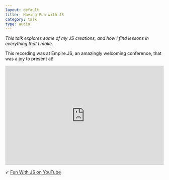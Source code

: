 ```yaml
---
layout: default
title:  Having Fun with JS
category: talk
type: audio
---
```


*This talk explores some of my JS creations, and how I find lessons in everything that I make.*

This recording was at Empire.JS, an amazingly welcoming conference, that was a joy to present at!

<iframe width="100%" height="315" src="https://www.youtube.com/embed/GYPhCw0tAVM" frameborder="0" allowfullscreen></iframe>

➶ [Fun With JS on YouTube](https://www.youtube.com/watch?v=GYPhCw0tAVM)


